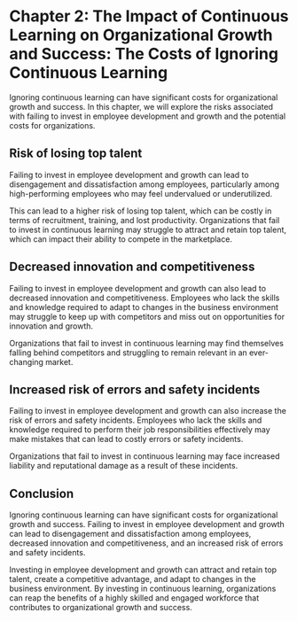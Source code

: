 Chapter 2: The Impact of Continuous Learning on Organizational Growth and Success: The Costs of Ignoring Continuous Learning
============================================================================================================================

Ignoring continuous learning can have significant costs for organizational growth and success. In this chapter, we will explore the risks associated with failing to invest in employee development and growth and the potential costs for organizations.

Risk of losing top talent
-------------------------

Failing to invest in employee development and growth can lead to disengagement and dissatisfaction among employees, particularly among high-performing employees who may feel undervalued or underutilized.

This can lead to a higher risk of losing top talent, which can be costly in terms of recruitment, training, and lost productivity. Organizations that fail to invest in continuous learning may struggle to attract and retain top talent, which can impact their ability to compete in the marketplace.

Decreased innovation and competitiveness
----------------------------------------

Failing to invest in employee development and growth can also lead to decreased innovation and competitiveness. Employees who lack the skills and knowledge required to adapt to changes in the business environment may struggle to keep up with competitors and miss out on opportunities for innovation and growth.

Organizations that fail to invest in continuous learning may find themselves falling behind competitors and struggling to remain relevant in an ever-changing market.

Increased risk of errors and safety incidents
---------------------------------------------

Failing to invest in employee development and growth can also increase the risk of errors and safety incidents. Employees who lack the skills and knowledge required to perform their job responsibilities effectively may make mistakes that can lead to costly errors or safety incidents.

Organizations that fail to invest in continuous learning may face increased liability and reputational damage as a result of these incidents.

Conclusion
----------

Ignoring continuous learning can have significant costs for organizational growth and success. Failing to invest in employee development and growth can lead to disengagement and dissatisfaction among employees, decreased innovation and competitiveness, and an increased risk of errors and safety incidents.

Investing in employee development and growth can attract and retain top talent, create a competitive advantage, and adapt to changes in the business environment. By investing in continuous learning, organizations can reap the benefits of a highly skilled and engaged workforce that contributes to organizational growth and success.
